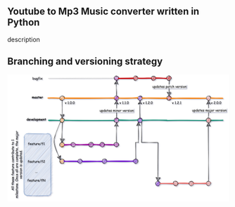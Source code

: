 ## Youtube to Mp3 Music converter written in Python

description

## Branching and versioning strategy
<img src="img/branching_versioning.png" alt="drawing" width="900"/>

